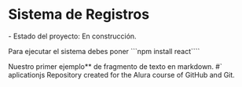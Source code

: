 <h1> Sistema de Registros </h1>
- Estado del proyecto: En construcción.

Para ejecutar el sistema debes poner
```npm install react````



Nuestro primer ejemplo** de fragmento de texto en markdown.
#` aplicationjs
Repository created for the Alura course of GitHub and Git.
